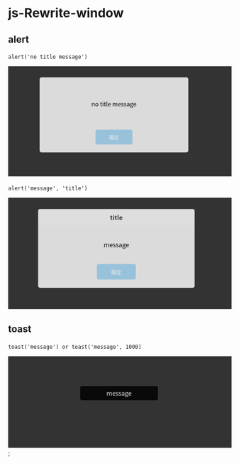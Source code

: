 # js-Rewrite-window

## alert
   `alert('no title message')`
    
   ![no title](image/no-title-alert.png)
   
   `alert('message', 'title')`
   
   ![title](image/title-alert.png)
   
   
## toast
   `toast('message') or toast('message', 1000)`
   
   ![toast](image/toast.png);
